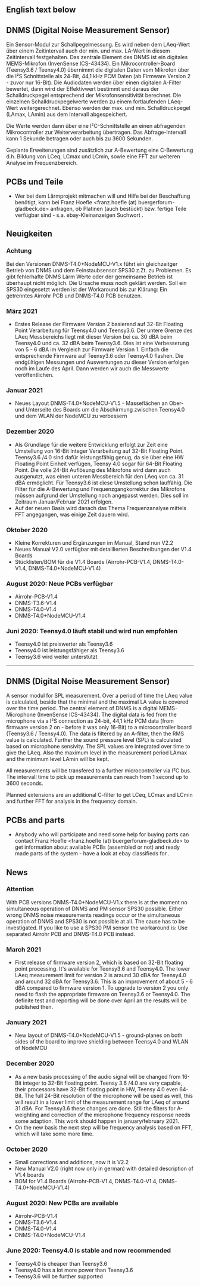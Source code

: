 
## English text below

## DNMS (Digital Noise Measurement Sensor)

Ein Sensor-Modul zur Schallpegelmessung. Es wird neben dem LAeq-Wert über einem Zeitintervall auch der min. und max. LA-Wert in diesem Zeitintervall festgehalten. Das zentrale Element des DNMS ist ein digitales MEMS-Mikrofon (InvenSense ICS-43434). Ein Mikrocontroller-Board (Teensy3.6 / Teensy4.0) übernimmt die digitalen Daten vom Mikrofon über die I²S Schnittstelle als  24-Bit, 44,1 kHz PCM Daten (ab Firmware Version 2 - zuvor nur 16-Bit).  Die Audiodaten werden über einen digitalen A-Filter bewertet, dann wird der Effektivwert bestimmt und daraus der Schalldruckpegel entsprechend der Mikrofonsensitivität berechnet. Die einzelnen Schalldruckpegelwerte werden zu einem fortlaufenden LAeq-Wert weitergerechnet. Ebenso werden der max. und min. Schalldruckpegel (LAmax, LAmin) aus dem Intervall abgespeichert.

Die Werte werden dann über eine I²C-Schnittstelle an einen abfragenden Mikrocontroller zur Weiterverarbeitung übertragen. Das Abfrage-Intervall kann 1 Sekunde betragen oder auch bis zu 3600 Sekunden.

Geplante Erweiterungen sind zusätzlich zur A-Bewertung eine C-Bewertung d.h. Bildung von LCeq, LCmax und LCmin, sowie eine FFT zur weiteren Analyse im Frequenzbereich.

## PCBs und Teile
-  Wer bei dem Lärmprojekt mitmachen will und Hilfe bei der Beschaffung benötigt, kann bei Franz Hoefle <franz.hoefle (at) buergerforum-gladbeck.de> anfragen, ob Platinen (auch bestückt) bzw. fertige Teile verfügbar sind  - s.a. ebay-Kleinanzeigen Suchwort <DNMS>.
 
 
## Neuigkeiten

### Achtung
Bei den Versionen DNMS-T4.0+NodeMCU-V1.x führt ein gleichzeitger Betrieb von DNMS und dem Feinstaubsensor SPS30 z.Zt. zu Problemen. Es gibt fehlerhafte DNMS Lärm Werte oder der gemeinsame Betrieb ist überhaupt nicht möglich. Die Ursache muss noch geklärt werden. Soll ein SPS30 eingesetzt werden ist der Workaround bis zur Klärung: Ein getrenntes Airrohr PCB und DNMS-T4.0 PCB benutzen.

### März 2021
- Erstes Release der Firmware Version 2 basierend auf 32-Bit Floating Point Verarbeitung für Teensy4.0 und Teensy3.6. Der untere Grenze des LAeq Messbereichs liegt mit dieser Version bei ca. 30 dBA beim Teensy4.0 und ca. 32 dBA beim Teensy3.6. Dies ist eine Verbesserung von 5 - 6 dBA im Vergleich zur Firmware Version 1. Einfach die entsprechende Firmware auf Teensy3.6 oder Teensy4.0 flashen. Die endgültigen Messungen und Auswertungen zu dieser Version erfolgen noch im Laufe des April. Dann werden wir auch die Messwerte veröffentlichen.

### Januar 2021
- Neues Layout DNMS-T4.0+NodeMCU-V1.5 - Masseflächen an Ober- und Unterseite des Boards um die Abschirmung zwischen Teensy4.0 und dem WLAN der NodeMCU zu verbessern

### Dezember 2020
- Als Grundlage für die weitere Entwicklung erfolgt zur Zeit eine Umstellung von 16-Bit Integer Verarbeitung auf 32-Bit Floating Point. Teensy3.6 /4.0 sind dafür leistungsfähig genug, da sie über eine HW Floating Point Einheit verfügen, Teensy 4.0 sogar für 64-Bit Floating Point. Die volle 24-Bit Auflösung des Mikrofons wird dann auch ausgenutzt, was einen unteren Messbereich für den LAeq von ca. 31 dBA ermöglicht. Für Teensy3.6 ist diese Umstellung schon lauffähig. Die Filter für die A-Bewertung und Frequenzgangkorrektur des Mikrofons müssen aufgrund der Umstellung noch angepasst werden. Dies soll im Zeitraum Januar/Februar 2021 erfolgen.
- Auf der neuen Basis wird danach das Thema Frequenzanalyse mittels FFT angegangen, was einige Zeit dauern wird.

### Oktober 2020
- Kleine Korrekturen und Ergänzungen im Manual, Stand nun V2.2
- Neues Manual V2.0 verfügbar mit detaillierten Beschreibungen der V1.4 Boards
- Stücklisten/BOM für die V1.4 Boards (Airrohr-PCB-V1.4, DNMS-T4.0-V1.4, DNMS-T4.0+NodeMCU-V1.4)

### August 2020: Neue PCBs verfügbar
- Airrohr-PCB-V1.4
- DNMS-T3.6-V1.4
- DNMS-T4.0-V1.4
- DNMS-T4.0+NodeMCU-V1.4

### Juni 2020: Teensy4.0 läuft stabil und wird nun empfohlen
- Teensy4.0 ist preiswerter als Teensy3.6
- Teensy4.0 ist leistungsfähiger als Teensy3.6
- Teensy3.6 wird weiter unterstützt




----------------------------------------------------------------------------------------------------------------
## DNMS (Digital Noise Measurement Sensor)

A sensor modul for SPL measurement. Over a period of time the LAeq value is calculated, beside that the minimal and the maximal LA value is covered over the time period. The central element of DNMS is a digital MEMS-Microphone (InvenSense ICS-43434). The digital data is fed from the microphone via a I²S connection as 24-bit, 44,1 kHz PCM data (from firmware version 2 on - before it was only 16-Bit) to a microcontroller board (Teensy3.6 / Teensy4.0). The data is filtered by an A-filter, then the RMS value is calculated. Further the sound pressure level (SPL) is calculated based on microphone sensivity. The SPL values are integrated over time to give the LAeq. Also the maximum level in the measurement period LAmax and the minimum level LAmin will be kept.

All measurements will be transfered to a further microcontroller via I²C bus. The intervall time to pick up measurements can reach from 1 second up to 3600 seconds.

Planned extensions are an additional C-filter to get LCeq, LCmax and LCmin and further FFT for analysis in the frequency domain.

## PCBs and parts
- Anybody who will participate and need some help for buying parts can contact Franz Hoefle <franz.hoefle (at) buergerforum-gladbeck.de> to get information about available PCBs (assembled or not) and ready made parts of the system - have a look at ebay classifieds for <DNMS>.


## News

### Attention
With PCB versions DNMS-T4.0+NodeMCU-V1.x there is at the moment no simultaneous operation of DNMS and PM sensor SPS30 possible. Either wrong DNMS noise measurements readings occur or the simultaneous operation of DNMS and SPS30 is not possible at all. The cause has to be investigated. If you like to use a SPS30 PM sensor the workaround is: Use separated Airrohr PCB and DNMS-T4.0 PCB instead.

### March 2021
- First release of firmware version 2, which is based on 32-Bit floating point processing. It's available for Teensy3.6 and Teensy4.0. The lower LAeq measurement limit for version 2 is araund 30 dBA for Teensy4.0 and around 32 dBA for Teensy3.6. This is an improvement of about 5 - 6 dBA compared to firmware version 1. To upgrade to version 2 you only need to flash the appropriate firmware on Teensy3.6 or Teensy4.0. The definite test and reporting will be done over April an the results will be published then. 

### January 2021
- New layout of DNMS-T4.0+NodeMCU-V1.5 - ground-planes on both sides of the board to improve shielding between Teensy4.0 and WLAN of NodeMCU

### December 2020
- As a new basis processing of the audio signal will be changed from 16-Bit integer to 32-Bit floating point. Teensy 3.6 /4.0 are very capable, their processors have 32-Bit floating point in HW, Teensy 4.0 even 64-Bit. The full 24-Bit resolution of the microphone will be used as well, this will result in a lower limit of the measurement range for LAeq of around 31 dBA. For Teensy3.6 these changes are done. Still the filters for A-weighting and correction of the microphone frequency response needs some adaption. This work should happen in january/february 2021.
- On the new basis the next step will be frequency analysis based on FFT, which will take some more time.

### October 2020
- Small corrections and additions, now it is V2.2
- New Manual V2.0 (right now only in german) with detailed description of V1.4 boards
- BOM for V1.4 Boards (Airrohr-PCB-V1.4, DNMS-T4.0-V1.4, DNMS-T4.0+NodeMCU-V1.4)

### August 2020: New PCBs are available
- Airrohr-PCB-V1.4
- DNMS-T3.6-V1.4
- DNMS-T4.0-V1.4
- DNMS-T4.0+NodeMCU-V1.4

### June 2020: Teensy4.0 is stable and now recommended
- Teensy4.0 is cheaper than Teensy3.6
- Teensy4.0 has a lot more power than Teensy3.6
- Teensy3.6 will be further supported




